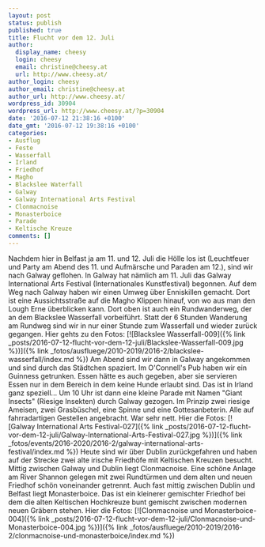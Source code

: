 ```yaml
---
layout: post
status: publish
published: true
title: Flucht vor dem 12. Juli
author:
  display_name: cheesy
  login: cheesy
  email: christine@cheesy.at
  url: http://www.cheesy.at/
author_login: cheesy
author_email: christine@cheesy.at
author_url: http://www.cheesy.at/
wordpress_id: 30904
wordpress_url: http://www.cheesy.at/?p=30904
date: '2016-07-12 21:38:16 +0100'
date_gmt: '2016-07-12 19:38:16 +0100'
categories:
- Ausflug
- Feste
- Wasserfall
- Irland
- Friedhof
- Magho
- Blackslee Waterfall
- Galway
- Galway International Arts Festival
- Clonmacnoise
- Monasterboice
- Parade
- Keltische Kreuze
comments: []
---
```

Nachdem hier in Belfast ja am 11. und 12. Juli die Hölle los ist (Leuchtfeuer und Party am Abend des 11. und Aufmärsche und Paraden am 12.), sind wir nach Galway geflohen. In Galway hat nämlich am 11. Juli das Galway International Arts Festival (Internationales Kunstfestival) begonnen.
Auf dem Weg nach Galway haben wir einen Umweg über Enniskillen gemacht. Dort ist eine Aussichtsstraße auf die Magho Klippen hinauf, von wo aus man den Lough Erne überblicken kann. Dort oben ist auch ein Rundwanderweg, der an dem Blackslee Wasserfall vorbeiführt. Statt der 6 Stunden Wanderung am Rundweg sind wir in nur einer Stunde zum Wasserfall und wieder zurück gegangen.
Hier gehts zu den Fotos:
[![Blackslee Wasserfall-009]({% link _posts/2016-07-12-flucht-vor-dem-12-juli/Blackslee-Wasserfall-009.jpg %})]({% link _fotos/ausfluege/2010-2019/2016-2/blackslee-wasserfall/index.md %})
Am Abend sind wir dann in Galway angekommen und sind durch das Städtchen spaziert. Im O'Connell's Pub haben wir ein Guinness getrunken. Essen hätte es auch gegeben, aber sie servieren Essen nur in dem Bereich in dem keine Hunde erlaubt sind. Das ist in Irland ganz speziell... Um 10 Uhr ist dann eine kleine Parade mit Namen "Giant Insects" (Riesige Insekten) durch Galway gezogen. Im Prinzip zwei riesige Ameisen, zwei Grasbüschel, eine Spinne und eine Gottesanbeterin. Alle auf fahrradartigen Gestellen angebracht. War sehr nett.
Hier die Fotos:
[![Galway International Arts Festival-027]({% link _posts/2016-07-12-flucht-vor-dem-12-juli/Galway-International-Arts-Festival-027.jpg %})]({% link _fotos/events/2016-2020/2016-2/galway-international-arts-festival/index.md %})
Heute sind wir über Dublin zurückgefahren und haben auf der Strecke zwei alte irische Friedhöfe mit Keltischen Kreuzen besucht. Mittig zwischen Galway und Dublin liegt Clonmacnoise. Eine schöne Anlage am River Shannon gelegen mit zwei Rundtürmen und dem alten und neuen Friedhof schön voneinander getrennt.
Auch fast mittig zwischen Dublin und Belfast liegt Monasterboice. Das ist ein kleinerer gemischter Friedhof bei dem die alten Keltischen Hochkreuze bunt gemischt zwischen modernen neuen Gräbern stehen.
Hier die Fotos:
[![Clonmacnoise und Monasterboice-004]({% link _posts/2016-07-12-flucht-vor-dem-12-juli/Clonmacnoise-und-Monasterboice-004.jpg %})]({% link _fotos/ausfluege/2010-2019/2016-2/clonmacnoise-und-monasterboice/index.md %})
